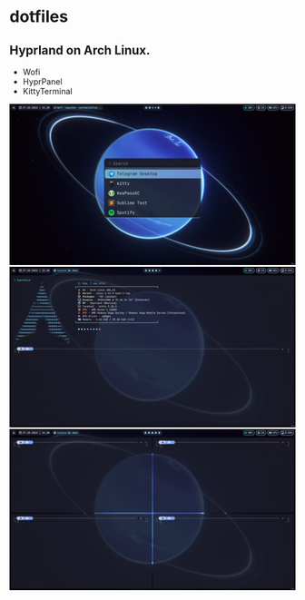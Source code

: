 # dotfiles

## Hyprland on Arch Linux.
- Wofi
- HyprPanel
- KittyTerminal

![hot](images/hyprland-wofi-hyprpanel-kitty)
![hot-2](images/fastfetch.png)
![hot-3](images/four_kitty.png)
